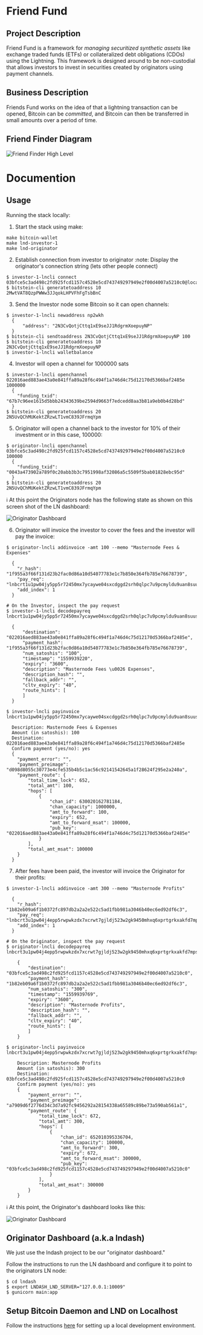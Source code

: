 # Friend Fund

## Project Description
Friend Fund is a framework for _managing securitized synthetic assets_ like exchange traded funds (ETFs) or collateralized debt obligations (CDOs) using the Lightning. This framework is designed around to be non-custodial that allows investors to invest in securities created by originators using payment channels.

## Business Description
Friends Fund works on the idea of that a lightning transaction can be opened, Bitcoin can be _committed_, and Bitcoin can then be transferred in small amounts over a period of time.

## Friend Finder Diagram
![Friend Finder High Level](./docs/images/LND.png)

# Documention

## Usage
Running the stack locally:

1. Start the stack using make:
```
make bitcoin-wallet
make lnd-investor-1
make lnd-originator
```
2. Establish connection from investor to originator
:note: Display the originator's connection string (lets other people connect)
```
$ investor-1-lncli connect 03bfce5c3ad498c2fd925fcd1157c4528e5cd743749297949e2f00d4007a5210c0@localhost:9734
$ bitstein-cli generatetoaddress 10 2MwtVAT8QzpPWWw3JJqokLHPVFhFgTsbBnC
```
3. Send the Investor node some Bitcoin so it can open channels:
```
$ investor-1-lncli newaddress np2wkh
  {
      "address": "2N3CvQotjCttq1xE9seJJ1RdgrmXoepuyNP"
  }
$ bitstein-cli sendtoaddress 2N3CvQotjCttq1xE9seJJ1RdgrmXoepuyNP 100
$ bitstein-cli generatetoaddress 10 2N3CvQotjCttq1xE9seJJ1RdgrmXoepuyNP
$ investor-1-lncli walletbalance
```
4. Investor will open a channel for 1000000 sats
```
$ investor-1-lncli openchannel 022016aed883ae43a0e841ffa89a28f6c494f1a746d4c75d12170d5366baf2485e 1000000
  {
  	"funding_txid": "67b7c96ee1615d5bbb24343639be2594d9663f7edcedd8aa3b81a9eb0b4d28bd"
  }
$ bitstein-cli generatetoaddress 20 2N5UvQChMUKektZRzwLT1vmC839JFrmqYpm
```
5. Originator will open a channel back to the investor for 10% of their investment or in this case, 100000:
```
$ originator-lncli openchannel 03bfce5c3ad498c2fd925fcd1157c4528e5cd743749297949e2f00d4007a5210c0 100000
  {
  	"funding_txid": "0043a473902a789f0c20abb3b3c7951998af32086a5c5509f5bab01828ebc95d"
  }
$ bitstein-cli generatetoaddress 20 2N5UvQChMUKektZRzwLT1vmC839JFrmqYpm
```

:information_source: At this point the Originators node has the following state as shown on this screen shot of the LN dashboard:

![Originator Dashboard](./docs/images/lndash1.png)


6. Originator will invoice the investor to cover the fees and the investor will pay the invoice:
```
$ originator-lncli addinvoice -amt 100 --memo "Masternode Fees & Expenses"

  {
  	"r_hash": "1f955a3f66f131d23b2fac0d86a10d54077783e1c7b850e364fb785e76678739",
  	"pay_req": "lnbcrt1u1pw04jy5pp5r72450mx7ycaywe04sxcdggd2srh0qlpc7u9pcmyldu9uan8suusdp2f4shxar9wfhx7er9yprx2etnyqnzq3tcwpjkuum9wvcqzpgcyx3z2map4jhkrwtt8ts236szu7sn3lncc40wprdf5zfpvuyyff482mfldwauqkjkeslksmm9m98m5d0cjhz07336mf80u7k4s7xz5gqrce87t",
  	"add_index": 1
  }

# On the Investor, inspect the pay request
$ investor-1-lncli decodepayreq lnbcrt1u1pw04jy5pp5r72450mx7ycaywe04sxcdggd2srh0qlpc7u9pcmyldu9uan8suusdp2f4shxar9wfhx7er9yprx2etnyqnzq3tcwpjkuum9wvcqzpgcyx3z2map4jhkrwtt8ts236szu7sn3lncc40wprdf5zfpvuyyff482mfldwauqkjkeslksmm9m98m5d0cjhz07336mf80u7k4s7xz5gqrce87t

  {
      "destination": "022016aed883ae43a0e841ffa89a28f6c494f1a746d4c75d12170d5366baf2485e",
      "payment_hash": "1f955a3f66f131d23b2fac0d86a10d54077783e1c7b850e364fb785e76678739",
      "num_satoshis": "100",
      "timestamp": "1559939220",
      "expiry": "3600",
      "description": "Masternode Fees \u0026 Expenses",
      "description_hash": "",
      "fallback_addr": "",
      "cltv_expiry": "40",
      "route_hints": [
      ]
  }

$ investor-lncli payinvoice lnbcrt1u1pw04jy5pp5r72450mx7ycaywe04sxcdggd2srh0qlpc7u9pcmyldu9uan8suusdp2f4shxar9wfhx7er9yprx2etnyqnzq3tcwpjkuum9wvcqzpgcyx3z2map4jhkrwtt8ts236szu7sn3lncc40wprdf5zfpvuyyff482mfldwauqkjkeslksmm9m98m5d0cjhz07336mf80u7k4s7xz5gqrce87t

  Description: Masternode Fees & Expenses
  Amount (in satoshis): 100
  Destination: 022016aed883ae43a0e841ffa89a28f6c494f1a746d4c75d12170d5366baf2485e
  Confirm payment (yes/no): yes
  {
  	"payment_error": "",
  	"payment_preimage": "d098d8055c30773e4cfe535b4b5c1ac56c92141542645a1f28624f295e2a240a",
  	"payment_route": {
  		"total_time_lock": 652,
  		"total_amt": 100,
  		"hops": [
  			{
  				"chan_id": 630020162781184,
  				"chan_capacity": 1000000,
  				"amt_to_forward": 100,
  				"expiry": 652,
  				"amt_to_forward_msat": 100000,
  				"pub_key": "022016aed883ae43a0e841ffa89a28f6c494f1a746d4c75d12170d5366baf2485e"
  			}
  		],
  		"total_amt_msat": 100000
  	}
  }
```
7. After fees have been paid, the investor will invoice the Originator for their profits:
```
$ investor-1-lncli addinvoice -amt 300 --memo "Masternode Profits"

  {
  	"r_hash": "1b82eb09a6f1b0372fc897db2a2a2e522c5ad1fbb981a3046b40ec6ed92df6c3",
  	"pay_req": "lnbcrt3u1pw04j4epp5rwpwkzdx7xcrwt7gjldj523w2gk9450mhxq6xprtgrkxakfd7mpsdqaf4shxar9wfhx7er9ypg8ymmxd968xcqzpgkclwgknznsc64c0s509j8ed9u84he8snxhfmwskjwpgd8zasqdkrlpvqmjc08dx9rhgw6zdnz5su7u6zpsnxmvccue6n78g6e34k67qp8nhp3k",
  	"add_index": 1
  }

# On the Originator, inspect the pay request
$ originator-lncli decodepayreq lnbcrt3u1pw04j4epp5rwpwkzdx7xcrwt7gjldj523w2gk9450mhxq6xprtgrkxakfd7mpsdqaf4shxar9wfhx7er9ypg8ymmxd968xcqzpgkclwgknznsc64c0s509j8ed9u84he8snxhfmwskjwpgd8zasqdkrlpvqmjc08dx9rhgw6zdnz5su7u6zpsnxmvccue6n78g6e34k67qp8nhp3k

    {
        "destination": "03bfce5c3ad498c2fd925fcd1157c4528e5cd743749297949e2f00d4007a5210c0",
        "payment_hash": "1b82eb09a6f1b0372fc897db2a2a2e522c5ad1fbb981a3046b40ec6ed92df6c3",
        "num_satoshis": "300",
        "timestamp": "1559939769",
        "expiry": "3600",
        "description": "Masternode Profits",
        "description_hash": "",
        "fallback_addr": "",
        "cltv_expiry": "40",
        "route_hints": [
        ]
    }

$ originator-lncli payinvoice lnbcrt3u1pw04j4epp5rwpwkzdx7xcrwt7gjldj523w2gk9450mhxq6xprtgrkxakfd7mpsdqaf4shxar9wfhx7er9ypg8ymmxd968xcqzpgkclwgknznsc64c0s509j8ed9u84he8snxhfmwskjwpgd8zasqdkrlpvqmjc08dx9rhgw6zdnz5su7u6zpsnxmvccue6n78g6e34k67qp8nhp3k

    Description: Masternode Profits
    Amount (in satoshis): 300
    Destination: 03bfce5c3ad498c2fd925fcd1157c4528e5cd743749297949e2f00d4007a5210c0
    Confirm payment (yes/no): yes
    {
    	"payment_error": "",
    	"payment_preimage": "a7909d6f2776d34c3d7a92fc9456292a28154338a65589c89be73a590ab561a1",
    	"payment_route": {
    		"total_time_lock": 672,
    		"total_amt": 300,
    		"hops": [
    			{
    				"chan_id": 652010395336704,
    				"chan_capacity": 100000,
    				"amt_to_forward": 300,
    				"expiry": 672,
    				"amt_to_forward_msat": 300000,
    				"pub_key": "03bfce5c3ad498c2fd925fcd1157c4528e5cd743749297949e2f00d4007a5210c0"
    			}
    		],
    		"total_amt_msat": 300000
    	}
    }
```

:information_source: At this point, the Originator's dashboard looks like this:

![Originator Dashboard](./docs/images/lndash2.png)


##  Originator Dashboard (a.k.a lndash)
We just use the lndash project to be our "originator dashboard."

Follow the instructions to run the LN dashboard and configure it to point to the originators LN node:
```
$ cd lndash
$ export LNDASH_LND_SERVER="127.0.0.1:10009"
$ gunicorn main:app
```

## Setup Bitcoin Daemon and LND on Localhost
Follow the instructions [here](https://medium.com/@bitstein/setting-up-a-bitcoin-lightning-network-test-environment-ab967167594a) for setting up a local development environment.
